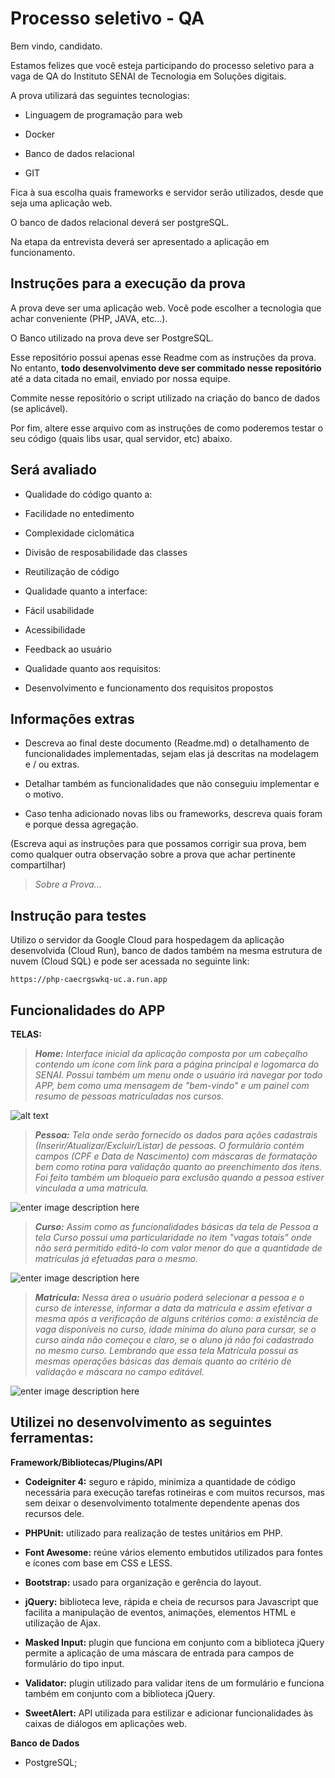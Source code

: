 
# Processo seletivo - QA

  

Bem vindo, candidato.

  

Estamos felizes que você esteja participando do processo seletivo para a vaga de QA do Instituto SENAI de Tecnologia em Soluções digitais.

  

A prova utilizará das seguintes tecnologias:

- Linguagem de programação para web

- Docker

- Banco de dados relacional

- GIT

  

Fica à sua escolha quais frameworks e servidor serão utilizados, desde que seja uma aplicação web.

  

O banco de dados relacional deverá ser postgreSQL.

  

Na etapa da entrevista deverá ser apresentado a aplicação em funcionamento.

  

## Instruções para a execução da prova

  

A prova deve ser uma aplicação web. Você pode escolher a tecnologia que achar conveniente (PHP, JAVA, etc...).

  

O Banco utilizado na prova deve ser PostgreSQL.

  

Esse repositório possui apenas esse Readme com as instruções da prova. No entanto, **todo desenvolvimento deve ser commitado nesse repositório** até a data citada no email, enviado por nossa equipe.

  

Commite nesse repositório o script utilizado na criação do banco de dados (se aplicável).

  

Por fim, altere esse arquivo com as instruções de como poderemos testar o seu código (quais libs usar, qual servidor, etc) abaixo.

  

## Será avaliado

- Qualidade do código quanto a:

- Facilidade no entedimento

- Complexidade ciclomática

- Divisão de resposabilidade das classes

- Reutilização de código

- Qualidade quanto a interface:

- Fácil usabilidade

- Acessibilidade

- Feedback ao usuário

- Qualidade quanto aos requisitos:

- Desenvolvimento e funcionamento dos requisitos propostos

  

## Informações extras

  

- Descreva ao final deste documento (Readme.md) o detalhamento de funcionalidades implementadas, sejam elas já descritas na modelagem e / ou extras.

- Detalhar também as funcionalidades que não conseguiu implementar e o motivo.

- Caso tenha adicionado novas libs ou frameworks, descreva quais foram e porque dessa agregação.

  

(Escreva aqui as instruções para que possamos corrigir sua prova, bem como qualquer outra observação sobre a prova que achar pertinente compartilhar)
  
> *Sobre a Prova...*
## Instrução para testes

Utilizo o servidor da Google Cloud para hospedagem da aplicação desenvolvida (Cloud Run), banco de dados também na mesma estrutura de nuvem (Cloud SQL) e pode ser acessada no seguinte link:

	https://php-caecrgswkq-uc.a.run.app

## Funcionalidades do APP
**TELAS:**

>***Home:** Interface inicial da aplicação composta por um cabeçalho contendo um ícone com link para a página principal e logomarca do SENAI. Possui também um menu onde o usuário irá navegar por todo APP, bem como uma mensagem de "bem-vindo" e um painel com resumo de pessoas matriculadas nos cursos.*
>
![alt text](https://raw.githubusercontent.com/CETEC-DIGI/01859-2021-512.748.682-20/dev/telas/tela1.png?token=AVIRZVVPTCFSIBEXRXMSUBTBI6JAS)

>***Pessoa:** Tela onde serão fornecido os dados para ações cadastrais (Inserir/Atualizar/Excluir/Listar) de pessoas. O formulário contém campos (CPF e Data de Nascimento) com máscaras de formatação bem como rotina para validação quanto ao preenchimento dos itens. Foi feito também um bloqueio para exclusão quando a pessoa estiver vinculada a uma matricula.* 
>
![enter image description here](https://raw.githubusercontent.com/CETEC-DIGI/01859-2021-512.748.682-20/dev/telas/tela2.png?token=AVIRZVW7D7FA7EBQVDZYQK3BI6JIY)

>***Curso:** Assim como as funcionalidades básicas da tela de Pessoa a tela Curso possui uma particularidade no item "vagas totais" onde não será permitido editá-lo com valor menor do que a quantidade de matrículas já efetuadas para o mesmo.* 

![enter image description here](https://raw.githubusercontent.com/CETEC-DIGI/01859-2021-512.748.682-20/dev/telas/tela3.png?token=AVIRZVX7P3YNBPDGOPPDQS3BI6KLI)

>***Matrícula:** Nessa área o usuário poderá selecionar a pessoa e o curso de interesse, informar a data da matrícula e assim efetivar a mesma após a verificação de alguns critérios como: a existência de vaga disponíveis no curso, idade mínima do aluno para cursar, se o curso ainda não começou e claro, se o aluno já não foi cadastrado no mesmo curso. Lembrando que essa tela Matrícula possui as mesmas operações básicas das demais quanto ao critério de validação e máscara no campo editável.* 

![enter image description here](https://raw.githubusercontent.com/CETEC-DIGI/01859-2021-512.748.682-20/dev/telas/tela4.png?token=AVIRZVUH25ESCJ4UK2GMSFTBI6LJU)

## Utilizei no desenvolvimento as seguintes ferramentas:

**Framework/Bibliotecas/Plugins/API**
- **Codeigniter 4:** seguro e rápido, minimiza a quantidade de código necessária para execução tarefas rotineiras e com muitos recursos, mas sem deixar o desenvolvimento totalmente dependente apenas dos recursos dele.
- **PHPUnit:** utilizado para realização de testes unitários em PHP.
- **Font Awesome:** reúne vários elemento embutidos utilizados para fontes e ícones com base em CSS e LESS.
- **Bootstrap:** usado para organização e gerência do layout.
- **jQuery:** biblioteca leve, rápida e cheia de recursos para Javascript que facilita a manipulação de eventos, animações, elementos HTML e utilização de Ajax.

- **Masked Input:** plugin que funciona em conjunto com a biblioteca jQuery permite a aplicação de uma máscara de entrada para campos de formulário do tipo input.
- **Validator:** plugin utilizado para validar itens de um formulário e funciona também em conjunto com a biblioteca jQuery.
- **SweetAlert:** API utilizada para estilizar e adicionar funcionalidades às caixas de diálogos em aplicações web.

**Banco de Dados**
- PostgreSQL;
